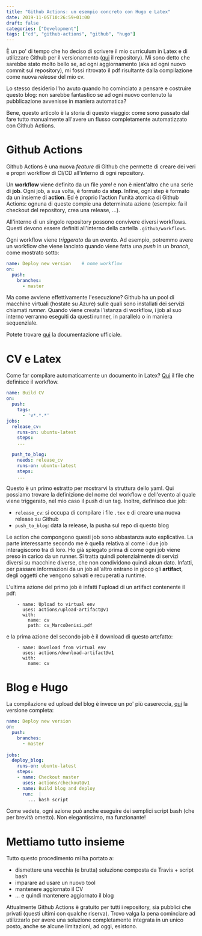 ```yaml
---
title: "Github Actions: un esempio concreto con Hugo e Latex"
date: 2019-11-05T10:26:59+01:00
draft: false
categories: ["Development"]
tags: ["cd", "github-actions", "github", "hugo"]
---
```


È un po' di tempo che ho deciso di scrivere il mio curriculum in Latex e di utilizzare Github per il versionamento ([qui](https://github.com/marcodenisi/cv) il repository). Mi sono detto che sarebbe stato molto bello se, ad ogni aggiornamento (aka ad ogni nuovo commit sul repository), mi fossi ritrovato il pdf risultante dalla compilazione come nuova *release* del mio cv.

Lo stesso desiderio l'ho avuto quando ho cominciato a pensare e costruire questo blog: non sarebbe fantastico se ad ogni nuovo contenuto la pubblicazione avvenisse in maniera automatica?

Bene, questo articolo è la storia di questo viaggio: come sono passato dal fare tutto manualmente all'avere un flusso completamente automatizzato con Github Actions.

# Github Actions
Github Actions è una nuova *feature* di Github che permette di creare dei veri e propri workflow di CI/CD all'interno di ogni repository. 

Un **workflow** viene definito da un file *yaml* e non è nient'altro che una serie di **job**. Ogni job, a sua volta, è formato da **step**. Infine, ogni step è formato da un insieme di **action**. Ed è proprio l'action l'unità atomica di Github Actions: ognuna di queste compie una determinata azione (esempio: fa il checkout del repository, crea una release, ...).

All'interno di un singolo repository possono convivere diversi workflows. Questi devono essere definiti all'interno della cartella `.github/workflows`.

Ogni workflow viene *triggerato* da un evento. Ad esempio, potremmo avere un workflow che viene lanciato quando viene fatta una *push* in un *branch*, come mostrato sotto:

```yaml
name: Deploy new version    # nome workflow
on: 
  push:
    branches:
      - master
```
Ma come avviene effettivamente l'esecuzione? Github ha un pool di macchine virtuali (hostate su Azure) sulle quali sono installati dei servizi chiamati *runner*. Quando viene creata l'istanza di workflow, i job al suo interno verranno eseguiti da questi runner, in parallelo o in maniera sequenziale.

Potete trovare [qui](https://help.github.com/en/github/automating-your-workflow-with-github-actions) la documentazione ufficiale.

# CV e Latex
Come far compilare automaticamente un documento in Latex? [Qui](https://github.com/marcodenisi/cv/blob/master/.github/workflows/main.yml) il file che definisce il workflow.

```yaml
name: Build CV
on:
  push:
    tags:
      - 'v*.*.*'
jobs:
  release_cv:
    runs-on: ubuntu-latest
    steps:
    ...
  
  push_to_blog:
    needs: release_cv
    runs-on: ubuntu-latest
    steps:
    ...
```
Questo è un primo estratto per mostrarvi la struttura dello yaml. Qui possiamo trovare la definizione del nome del workflow e dell'evento al quale viene triggerato, nel mio caso il push di un tag. Inoltre, definisco due job:

- `release_cv`: si occupa di compilare i file `.tex` e di creare una nuova release su Github
- `push_to_blog`: data la release, la pusha sul repo di questo blog

Le action che compongono questi job sono abbastanza auto esplicative. La parte interessante secondo me è quella relativa al come i due job interagiscono tra di loro. Ho già spiegato prima di come ogni job viene preso in carico da un runner. Si tratta quindi potenzialmente di servizi diversi su macchine diverse, che non condividono quindi alcun dato. Infatti, per passare informazioni da un job all'altro entrano in gioco gli **artifact**, degli oggetti che vengono salvati e recuperati a runtime.

L'ultima azione del primo job è infatti l'upload di un artifact contenente il pdf:
```
    - name: Upload to virtual env
      uses: actions/upload-artifact@v1
      with:
        name: cv
        path: cv_MarcoDenisi.pdf
```

e la prima azione del secondo job è il download di questo artefatto:
```
    - name: Download from virtual env
      uses: actions/download-artifact@v1
      with:
        name: cv
```

# Blog e Hugo

La compilazione ed upload del blog è invece un po' più casereccia, [qui](https://github.com/marcodenisi/marcodenisi-dev/blob/master/.github/workflows/main.yml) la versione completa:
```yaml
name: Deploy new version
on: 
  push:
    branches:
      - master
      
jobs:
  deploy_blog:
    runs-on: ubuntu-latest
    steps:
    - name: Checkout master
      uses: actions/checkout@v1
    - name: Build blog and deploy
      run:  |
        ... bash script
``` 
Come vedete, ogni azione può anche eseguire dei semplici script bash (che per brevità ometto). Non elegantissimo, ma funzionante!

# Mettiamo tutto insieme

Tutto questo procedimento mi ha portato a:

- dismettere una vecchia (e brutta) soluzione composta da Travis + script bash
- imparare ad usare un nuovo tool
- mantenere aggiornato il CV
- ... e quindi mantenere aggiornato il blog

Attualmente Github Actions è gratuito per tutti i repository, sia pubblici che privati (questi ultimi con qualche riserva). Trovo valga la pena cominciare ad utilizzarlo per avere una soluzione completamente integrata in un unico posto, anche se alcune limitazioni, ad oggi, esistono.
